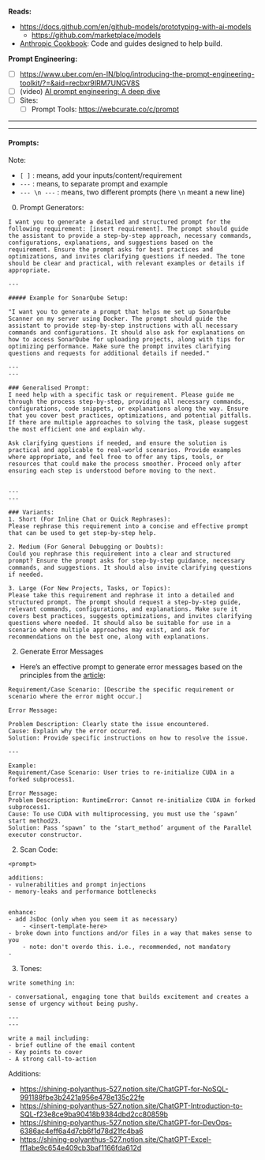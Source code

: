 


**Reads:**
- https://docs.github.com/en/github-models/prototyping-with-ai-models
	- https://github.com/marketplace/models
- [Anthropic Cookbook](https://github.com/anthropics/anthropic-cookbook?tab=readme-ov-file): Code and guides designed to help build. 



**Prompt Engineering:**
- [ ] https://www.uber.com/en-IN/blog/introducing-the-prompt-engineering-toolkit/?=&aid=recbxr9IRM7UNGV8S
- [ ] (video) [AI prompt engineering: A deep dive](https://www.youtube.com/watch?v=T9aRN5JkmL8)
- [ ] Sites:
	- [ ] Prompt Tools: https://webcurate.co/c/prompt

---

---

#### Prompts:

Note:

- `[ ]` : means, add your inputs/content/requirement
- `---` : means, to separate prompt and example
- `--- \n ---` : means, two different prompts (here `\n` meant a new line)

0. Prompt Generators:
```
I want you to generate a detailed and structured prompt for the following requirement: [insert requirement]. The prompt should guide the assistant to provide a step-by-step approach, necessary commands, configurations, explanations, and suggestions based on the requirement. Ensure the prompt asks for best practices and optimizations, and invites clarifying questions if needed. The tone should be clear and practical, with relevant examples or details if appropriate.

---

##### Example for SonarQube Setup:

"I want you to generate a prompt that helps me set up SonarQube Scanner on my server using Docker. The prompt should guide the assistant to provide step-by-step instructions with all necessary commands and configurations. It should also ask for explanations on how to access SonarQube for uploading projects, along with tips for optimizing performance. Make sure the prompt invites clarifying questions and requests for additional details if needed."

---
---

### Generalised Prompt:
I need help with a specific task or requirement. Please guide me through the process step-by-step, providing all necessary commands, configurations, code snippets, or explanations along the way. Ensure that you cover best practices, optimizations, and potential pitfalls. If there are multiple approaches to solving the task, please suggest the most efficient one and explain why.

Ask clarifying questions if needed, and ensure the solution is practical and applicable to real-world scenarios. Provide examples where appropriate, and feel free to offer any tips, tools, or resources that could make the process smoother. Proceed only after ensuring each step is understood before moving to the next.


---
---

### Variants:
1. Short (For Inline Chat or Quick Rephrases):
Please rephrase this requirement into a concise and effective prompt that can be used to get step-by-step help.

2. Medium (For General Debugging or Doubts):
Could you rephrase this requirement into a clear and structured prompt? Ensure the prompt asks for step-by-step guidance, necessary commands, and suggestions. It should also invite clarifying questions if needed.

3. Large (For New Projects, Tasks, or Topics):
Please take this requirement and rephrase it into a detailed and structured prompt. The prompt should request a step-by-step guide, relevant commands, configurations, and explanations. Make sure it covers best practices, suggests optimizations, and invites clarifying questions where needed. It should also be suitable for use in a scenario where multiple approaches may exist, and ask for recommendations on the best one, along with explanations.

```

2. Generate Error Messages
- Here’s an effective prompt to generate error messages based on the principles from the [article](https://blancas.io/blog/users-and-docs/):
```
Requirement/Case Scenario: [Describe the specific requirement or scenario where the error might occur.]

Error Message:

Problem Description: Clearly state the issue encountered.
Cause: Explain why the error occurred.
Solution: Provide specific instructions on how to resolve the issue.

---

Example:
Requirement/Case Scenario: User tries to re-initialize CUDA in a forked subprocess1.

Error Message:
Problem Description: RuntimeError: Cannot re-initialize CUDA in forked subprocess1.
Cause: To use CUDA with multiprocessing, you must use the ‘spawn’ start method23.
Solution: Pass ‘spawn’ to the ‘start_method’ argument of the Parallel executor constructor.
```

2. Scan Code:
```
<prompt>

additions:
- vulnerabilities and prompt injections
- memory-leaks and performance bottlenecks


enhance:
- add JsDoc (only when you seem it as necessary)
	- <insert-template-here>
- broke down into functions and/or files in a way that makes sense to you
	- note: don't overdo this. i.e., recommended, not mandatory
- 

```

3. Tones:
```
write something in:

- conversational, engaging tone that builds excitement and creates a sense of urgency without being pushy.

---
---

write a mail including:
- brief outline of the email content
- Key points to cover
- A strong call-to-action

```


Additions:
- https://shining-polyanthus-527.notion.site/ChatGPT-for-NoSQL-991188fbe3b2421a956e478e135c22fe
- https://shining-polyanthus-527.notion.site/ChatGPT-Introduction-to-SQL-f23e8ce9ba90418b9384dbd2cc80859b
- https://shining-polyanthus-527.notion.site/ChatGPT-for-DevOps-6386ac4eff6a4d7cb6f1d78d21fc4ba6
- https://shining-polyanthus-527.notion.site/ChatGPT-Excel-ff1abe9c654e409cb3baf1166fda612d